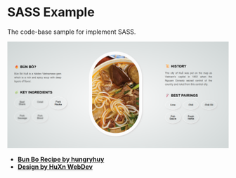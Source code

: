 # SASS Example

The code-base sample for implement SASS.

![Screenshot](screenshot.png)

- [__Bun Bo Recipe by hungryhuy__](https://www.hungryhuy.com/bun-bo-hue-recipe/)
- [__Design by HuXn WebDev__](https://www.youtube.com/watch?v=Ay4vgT48RZc)
